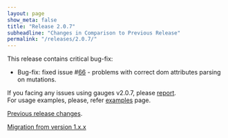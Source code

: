 ```yaml
---
layout: page
show_meta: false
title: "Release 2.0.7"
subheadline: "Changes in Comparison to Previous Release"
permalink: "/releases/2.0.7/"
---
```


This release contains critical bug-fix:

 - Bug-fix: fixed issue #[66](https://github.com/Mikhus/canvas-gauges/issues/66) - problems with correct dom attributes parsing on mutations.

If you facing any issues using gauges v2.0.7, please [report](https://github.com/Mikhus/canvas-gauges/issues).  
For usage examples, please, refer [examples]({{site.url}}/documentation/examples/) page.

[Previous release changes]({{site.url}}/releases/2.0.6/).

[Migration from version 1.x.x]({{site.url}}/migration/)
